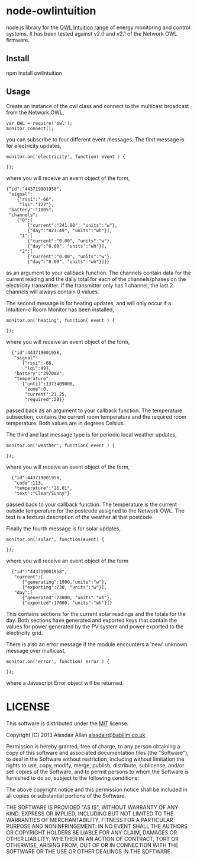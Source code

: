 node-owlintuition
=================

node.js library for the [OWL Intuition range](http://www.theowl.com) of energy monitoring and control systems. It has been tested against v2.0 and v2.1 of the Network OWL firmware.

Install
-------

npm install owlintuition

Usage
-----

Create an instance of the owl class and connect to the multicast broadcast from the Network OWL,

    var OWL = require('owl');
	monitor.connect();

you can subscribe to four different event messages. The first message is for electricity updates,
	
	monitor.on('electricity', function( event ) {

	});
	
where you will receive an event object of the form,
	
	{"id":"443719001958",
	 "signal":
	    {"rssi":"-66",
	     "lqi":"127"},
	 "battery":"100%",
	 "channels":
	    {"0":[
	        {"current":"241.00", "units":"w"},
	        {"day":"823.49", "units":"wh"}],
	     "1":[
	        {"current":"0.00", "units":"w"},
	        {"day":"0.00", "units":"wh"}],
	     "2":[
	        {"current":"0.00", "units":"w"},
	        {"day":"0.00", "units":"wh"}]}}		

as an argument to your callback function. The channels contain data for the current reading and the daily total for each of the channels/phases on the electricity transmitter. If the transmitter only has 1 channel, the last 2 channels will always contain 0 values.

The second message is for heating updates, and will only occur if a Intuition-c Room Monitor has been installed,	

	monitor.on('heating', function( event ) {
		
	});

where you will receive an event object of the form, 
	
      {"id":443719001958,
       "signal":
          {"rssi":-66,
           "lqi":49},
       "battery":"2970mV",
       "temperature":
          {"until":1373409000,
           "zone":0,
           "current":21.25,
           "required":20}}
	
passed back as an argument to your callback function. The temperature subsection, contains the current room temperature and the required room temperature. Both values are in degrees Celsius.

The third and last message type is for periodic local weather updates,

	monitor.on('weather', function( event ) {
		
	});
	
where you will receive an event object of the form,

      {"id":443719001958,
       "code":113,
       "temperature":"26.01",
       "text":"Clear/Sunny"}
	
passed back to your callback function. The temperature is the current outside temperature for the postcode assigned to the Network OWL. The text is a textural description of the weather at that postcode.

Finally the fourth message is for solar updates,

    monitor.on('solar', function(event) {
	
    });

where you will receive an event object of the form

      {"id":"443719001958",
       "current":[
          {"generating":1000,"units":"w"},
          {"exporting":730, "units":"w"}],
       "day":[
          {"generated":23000, "units":"wh"},
          {"exported":17000, "units":"wh"}]}

This contains sections for the current solar readings and the totals for the day. Both sections have generated and exported keys that contain the values for power generated by the PV system and power exported to the electricity grid.

There is also an error message if the module encounters a 'new' unknown message over multicast,

	monitor.on('error', function( error ) {
	
	});	
	
where a Javascript Error object will be returned.

# LICENSE

This software is distributed under the [MIT](http://en.wikipedia.org/wiki/MIT_License) license.

Copyright (C) 2013 Alasdair Allan <alasdair@babilim.co.uk>

Permission is hereby granted, free of charge, to any person obtaining a copy of this software and associated documentation files (the "Software"), to deal in the Software without restriction, including without limitation the rights to use, copy, modify, merge, publish, distribute, sublicense, and/or sell copies of the Software, and to permit persons to whom the Software is furnished to do so, subject to the following conditions:

The above copyright notice and this permission notice shall be included in all copies or substantial portions of the Software.

THE SOFTWARE IS PROVIDED "AS IS", WITHOUT WARRANTY OF ANY KIND, EXPRESS OR IMPLIED, INCLUDING BUT NOT LIMITED TO THE WARRANTIES OF MERCHANTABILITY, FITNESS FOR A PARTICULAR PURPOSE AND NONINFRINGEMENT. IN NO EVENT SHALL THE AUTHORS OR COPYRIGHT HOLDERS BE LIABLE FOR ANY CLAIM, DAMAGES OR OTHER LIABILITY, WHETHER IN AN ACTION OF CONTRACT, TORT OR OTHERWISE, ARISING FROM, OUT OF OR IN CONNECTION WITH THE SOFTWARE OR THE USE OR OTHER DEALINGS IN THE SOFTWARE.

